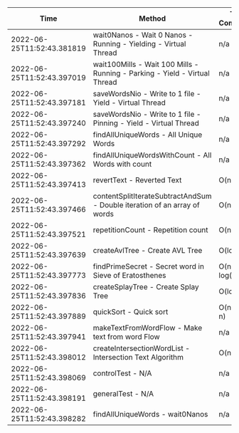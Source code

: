 | Time | Method | Time Complexity | Space Complexity | Repetitions | Java Duration | Kotlin Duration | Machine |
|---|---|---|---|---|---|---|---|
| 2022-06-25T11:52:43.381819 | wait0Nanos - Wait 0 Nanos - Running - Yielding - Virtual Thread | n/a | n/a | 2 | 8 | -1 | Prototype |
| 2022-06-25T11:52:43.397019 | wait100Mills - Wait 100 Mills - Running - Parking - Yield - Virtual Thread | n/a | n/a | 2 | 107 | -1 | Prototype |
| 2022-06-25T11:52:43.397181 | saveWordsNio - Write to 1 file - Yield - Virtual Thread | n/a | n/a | 2 | 122 | -1 | Prototype |
| 2022-06-25T11:52:43.397240 | saveWordsNio - Write to 1 file - Pinning - Yield - Virtual Thread | n/a | n/a | 2 | 232 | -1 | Prototype |
| 2022-06-25T11:52:43.397292 | findAllUniqueWords - All Unique Words | n/a | n/a | 10000 | 2010 | 3261 | Prototype |
| 2022-06-25T11:52:43.397362 | findAllUniqueWordsWithCount - All Words with count | n/a | n/a | 10000 | 1602 | 1641 | Prototype |
| 2022-06-25T11:52:43.397413 | revertText - Reverted Text | O(n) | O(1) | 10000 | 252 | 844 | Prototype |
| 2022-06-25T11:52:43.397466 | contentSplitIterateSubtractAndSum - Double iteration of an array of words | O(n^2) | O(1) | 10000 | 452 | 2265 | Prototype |
| 2022-06-25T11:52:43.397521 | repetitionCount - Repetition count | O(n^2) | O(n) | 10000 | 2437 | 2483 | Prototype |
| 2022-06-25T11:52:43.397639 | createAvlTree - Create AVL Tree | O(log n) | O(n) | 10000 | 365 | 636 | Prototype |
| 2022-06-25T11:52:43.397773 | findPrimeSecret - Secret word in Sieve of Eratosthenes | O(n * log(log n)) | O(n) | 10000 | 404 | 656 | Prototype |
| 2022-06-25T11:52:43.397836 | createSplayTree - Create Splay Tree | O(log n) | O(n) | 10000 | 364 | 1036 | Prototype |
| 2022-06-25T11:52:43.397889 | quickSort - Quick sort | O(n * log n) | O(log n) | 10000 | 1643 | 5124 | Prototype |
| 2022-06-25T11:52:43.397941 | makeTextFromWordFlow - Make text from word Flow | n/a | n/a | 10000 | 905 | 1371 | Prototype |
| 2022-06-25T11:52:43.398012 | createIntersectionWordList - Intersection Text Algorithm | O(n) | O(n) | 10000 | 167 | 808 | Prototype |
| 2022-06-25T11:52:43.398069 | controlTest - N/A | n/a | n/a | 10000 | 829 | 1167 | Prototype |
| 2022-06-25T11:52:43.398191 | generalTest - N/A | n/a | n/a | 10000 | 151 | 129 | Prototype |
| 2022-06-25T11:52:43.398282 | findAllUniqueWords - wait0Nanos | n/a | n/a | 2 | -1 | 14 | Prototype |
